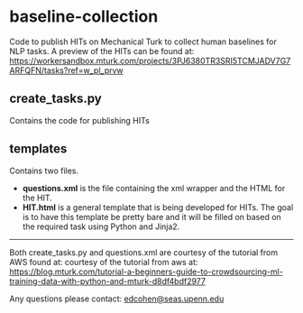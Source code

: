 baseline-collection
=======

Code to publish HITs on Mechanical Turk to collect human baselines for NLP tasks. A preview of the HITs can be found at: https://workersandbox.mturk.com/projects/3PJ6380TR3SRI5TCMJADV7G7ARFQFN/tasks?ref=w_pl_prvw

## create_tasks.py
Contains the code for publishing HITs 
## templates
Contains two files.

* **questions.xml** is the file containing the xml wrapper and the HTML for the HIT. 
* **HIT.html** is a general template that is being developed for HITs. The goal is to have this template be pretty bare and it will be filled on based on the required task using Python and Jinja2. 

---

Both create_tasks.py and questions.xml are courtesy of the tutorial from AWS found at: courtesy of the tutorial from aws at: https://blog.mturk.com/tutorial-a-beginners-guide-to-crowdsourcing-ml-training-data-with-python-and-mturk-d8df4bdf2977


Any questions please contact: edcohen@seas.upenn.edu

